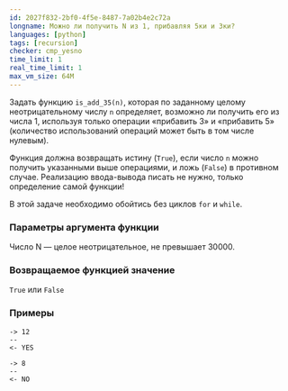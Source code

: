 ```yaml
---
id: 2027f832-2bf0-4f5e-8487-7a02b4e2c72a
longname: Можно ли получить N из 1, прибавляя 5ки и 3ки?
languages: [python]
tags: [recursion]
checker: cmp_yesno
time_limit: 1
real_time_limit: 1
max_vm_size: 64M
---
```



Задать функцию `is_add_35(n)`, которая по заданному целому неотрицательному числу `n` определяет, возможно ли получить его из числа 1, используя только операции «прибавить 3» и «прибавить 5» (количество использований операций может быть в том числе нулевым).

Функция должна возвращать истину (`True`), если число `n` можно получить указанными выше операциями, и ложь (`False`) в противном случае.
Реализацию ввода-вывода писать не нужно, только определение самой функции!

В этой задаче необходимо обойтись без циклов `for` и `while`.

### Параметры аргумента функции

Число N — целое неотрицательное, не превышает 30000.

### Возвращаемое функцией значение

`True` или `False`

### Примеры

```
-> 12
--
<- YES
```

```
-> 8
--
<- NO
```
